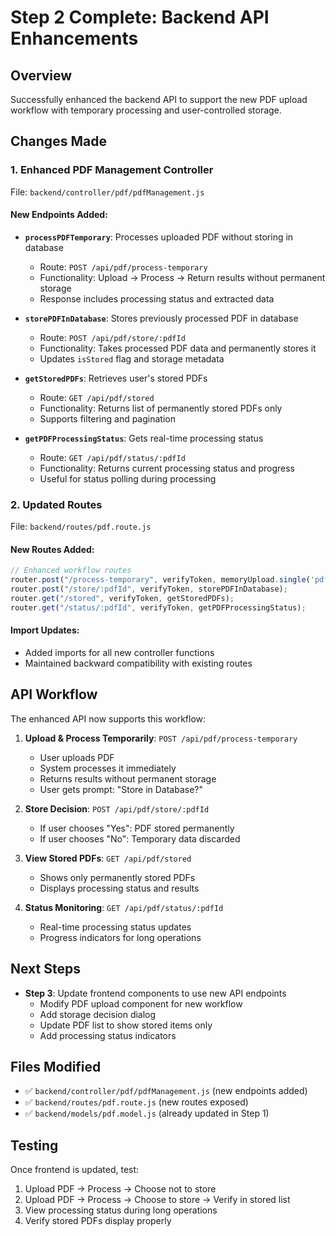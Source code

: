 # Step 2 Complete: Backend API Enhancements

## Overview
Successfully enhanced the backend API to support the new PDF upload workflow with temporary processing and user-controlled storage.

## Changes Made

### 1. Enhanced PDF Management Controller
File: `backend/controller/pdf/pdfManagement.js`

#### New Endpoints Added:
- **`processPDFTemporary`**: Processes uploaded PDF without storing in database
  - Route: `POST /api/pdf/process-temporary`
  - Functionality: Upload → Process → Return results without permanent storage
  - Response includes processing status and extracted data

- **`storePDFInDatabase`**: Stores previously processed PDF in database
  - Route: `POST /api/pdf/store/:pdfId`
  - Functionality: Takes processed PDF data and permanently stores it
  - Updates `isStored` flag and storage metadata

- **`getStoredPDFs`**: Retrieves user's stored PDFs
  - Route: `GET /api/pdf/stored`
  - Functionality: Returns list of permanently stored PDFs only
  - Supports filtering and pagination

- **`getPDFProcessingStatus`**: Gets real-time processing status
  - Route: `GET /api/pdf/status/:pdfId`
  - Functionality: Returns current processing status and progress
  - Useful for status polling during processing

### 2. Updated Routes
File: `backend/routes/pdf.route.js`

#### New Routes Added:
```javascript
// Enhanced workflow routes
router.post("/process-temporary", verifyToken, memoryUpload.single('pdf'), processPDFTemporary);
router.post("/store/:pdfId", verifyToken, storePDFInDatabase);
router.get("/stored", verifyToken, getStoredPDFs);
router.get("/status/:pdfId", verifyToken, getPDFProcessingStatus);
```

#### Import Updates:
- Added imports for all new controller functions
- Maintained backward compatibility with existing routes

## API Workflow
The enhanced API now supports this workflow:

1. **Upload & Process Temporarily**: `POST /api/pdf/process-temporary`
   - User uploads PDF
   - System processes it immediately
   - Returns results without permanent storage
   - User gets prompt: "Store in Database?"

2. **Store Decision**: `POST /api/pdf/store/:pdfId`
   - If user chooses "Yes": PDF stored permanently
   - If user chooses "No": Temporary data discarded

3. **View Stored PDFs**: `GET /api/pdf/stored`
   - Shows only permanently stored PDFs
   - Displays processing status and results

4. **Status Monitoring**: `GET /api/pdf/status/:pdfId`
   - Real-time processing status updates
   - Progress indicators for long operations

## Next Steps
- **Step 3**: Update frontend components to use new API endpoints
  - Modify PDF upload component for new workflow
  - Add storage decision dialog
  - Update PDF list to show stored items only
  - Add processing status indicators

## Files Modified
- ✅ `backend/controller/pdf/pdfManagement.js` (new endpoints added)
- ✅ `backend/routes/pdf.route.js` (new routes exposed)
- ✅ `backend/models/pdf.model.js` (already updated in Step 1)

## Testing
Once frontend is updated, test:
1. Upload PDF → Process → Choose not to store
2. Upload PDF → Process → Choose to store → Verify in stored list
3. View processing status during long operations
4. Verify stored PDFs display properly
